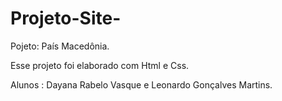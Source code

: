 # Projeto-Site-

Pojeto: País Macedônia. 

Esse projeto foi elaborado com Html e Css.

Alunos : Dayana Rabelo Vasque e Leonardo Gonçalves Martins.
